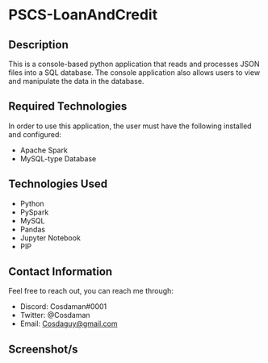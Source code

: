 # PSCS-LoanAndCredit

## Description  

This is a console-based python application that reads and processes JSON files into a SQL database. The console application also allows users to view and manipulate the data in the database.

## Required Technologies
In order to use this application, the user must have the following installed and configured:
- Apache Spark
- MySQL-type Database


## Technologies Used  
- Python
- PySpark
- MySQL
- Pandas
- Jupyter Notebook
- PIP

## Contact Information  

Feel free to reach out, you can reach me through:  
- Discord: Cosdaman#0001  
- Twitter: @Cosdaman  
- Email: Cosdaguy@gmail.com  

## Screenshot/s  
